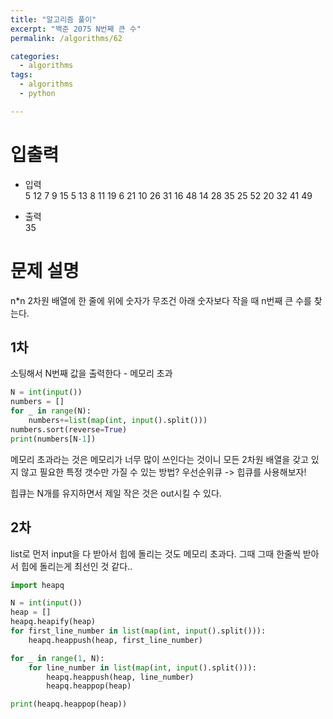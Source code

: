 ```yaml
---
title: "알고리즘 풀이"
excerpt: "백준 2075 N번째 큰 수"
permalink: /algorithms/62

categories:
  - algorithms
tags:
  - algorithms
  - python

---
```

# 입출력
- 입력  
5
12 7 9 15 5
13 8 11 19 6
21 10 26 31 16
48 14 28 35 25
52 20 32 41 49

- 출력  
35

# 문제 설명
n*n 2차원 배열에 한 줄에 위에 숫자가 무조건 아래 숫자보다 작을 때 n번째 큰 수를 찾는다.

## 1차
소팅해서 N번째 값을 출력한다 - 메모리 초과

```py
N = int(input())
numbers = []
for _ in range(N):
    numbers+=list(map(int, input().split()))
numbers.sort(reverse=True)
print(numbers[N-1])
```
메모리 초과라는 것은 메모리가 너무 많이 쓰인다는 것이니 모든 2차원 배열을 갖고 있지 않고 필요한 특정 갯수만 가질 수 있는 방법? 우선순위큐 -> 힙큐를 사용해보자! 

힙큐는 N개를 유지하면서 제일 작은 것은 out시킬 수 있다.

## 2차
list로 먼저 input을 다 받아서 힙에 돌리는 것도 메모리 초과다.
그때 그때 한줄씩 받아서 힙에 돌리는게 최선인 것 같다..

```py
import heapq

N = int(input())
heap = []
heapq.heapify(heap)
for first_line_number in list(map(int, input().split())):
    heapq.heappush(heap, first_line_number)

for _ in range(1, N):
    for line_number in list(map(int, input().split())):
        heapq.heappush(heap, line_number) 
        heapq.heappop(heap)

print(heapq.heappop(heap))
```